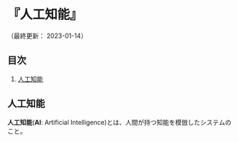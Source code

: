 # 『人工知能』

（最終更新： 2023-01-14）


## 目次

1. [人工知能](#人工知能)


## 人工知能

**人工知能**(**AI**: Artificial Intelligence)とは、人間が持つ知能を模倣したシステムのこと。
